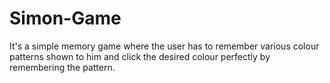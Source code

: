 # Simon-Game
It's a simple memory game where the user has to remember various colour patterns shown to him and click the desired colour perfectly by remembering the pattern.
